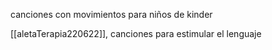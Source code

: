 canciones con movimientos para niños de kinder

[[aletaTerapia220622]], canciones para estimular el lenguaje